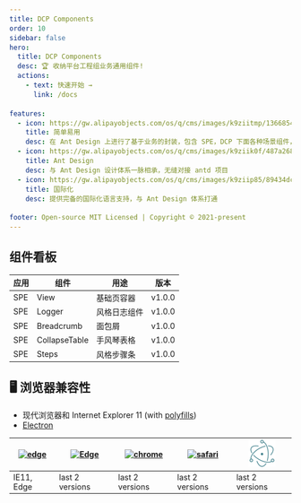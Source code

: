 ```yaml
---
title: DCP Components
order: 10
sidebar: false
hero:
  title: DCP Components
  desc: 🏆 收纳平台工程组业务通用组件!
  actions:
    - text: 快速开始 →
      link: /docs

features:
  - icon: https://gw.alipayobjects.com/os/q/cms/images/k9ziitmp/13668549-b393-42a2-97c3-a6365ba87ac2_w96_h96.png
    title: 简单易用
    desc: 在 Ant Design 上进行了基于业务的封装，包含 SPE，DCP 下面各种场景组件，更加易用
  - icon: https://gw.alipayobjects.com/os/q/cms/images/k9ziik0f/487a2685-8f68-4c34-824f-e34c171d0dfd_w96_h96.png
    title: Ant Design
    desc: 与 Ant Design 设计体系一脉相承，无缝对接 antd 项目
  - icon: https://gw.alipayobjects.com/os/q/cms/images/k9ziip85/89434dcf-5f1d-4362-9ce0-ab8012a85924_w96_h96.png
    title: 国际化
    desc: 提供完备的国际化语言支持，与 Ant Design 体系打通

footer: Open-source MIT Licensed | Copyright © 2021-present
---
```


## 组件看板

| 应用 | 组件          | 用途         | 版本   |
| ---- | ------------- | ------------ | ------ |
| SPE  | View          | 基础页容器   | v1.0.0 |
| SPE  | Logger        | 风格日志组件 | v1.0.0 |
| SPE  | Breadcrumb    | 面包屑       | v1.0.0 |
| SPE  | CollapseTable | 手风琴表格   | v1.0.0 |
| SPE  | Steps         | 风格步骤条   | v1.0.0 |

## 🖥 浏览器兼容性

- 现代浏览器和 Internet Explorer 11 (with [polyfills](https://stackoverflow.com/questions/57020976/polyfills-in-2019-for-ie11))
- [Electron](https://www.electronjs.org/)

| [![edge](https://raw.githubusercontent.com/alrra/browser-logos/master/src/edge/edge_48x48.png)](http://godban.github.io/browsers-support-badges/) | [![Edge](https://raw.githubusercontent.com/alrra/browser-logos/master/src/firefox/firefox_48x48.png)](http://godban.github.io/browsers-support-badges/) | [![chrome](https://raw.githubusercontent.com/alrra/browser-logos/master/src/chrome/chrome_48x48.png)](http://godban.github.io/browsers-support-badges/) | [![safari](https://raw.githubusercontent.com/alrra/browser-logos/master/src/safari/safari_48x48.png)](http://godban.github.io/browsers-support-badges/) | [![electron_48x48](https://raw.githubusercontent.com/alrra/browser-logos/master/src/electron/electron_48x48.png)](http://godban.github.io/browsers-support-badges/) |
| --- | --- | --- | --- | --- |
| IE11, Edge | last 2 versions | last 2 versions | last 2 versions | last 2 versions |
